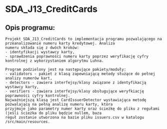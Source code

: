 # SDA_J13_CreditCards

## Opis programu:
    Projekt SDA_J13_CreditCards to implementacja programu pozwalającego na przeanalizowanie numeru karty kredytowej. Analiza
    numeru składa się z dwóch kroków:
    - identyfikacji wystawcy karty,
    - sprawdzenia poprawności numeru karty poprzez weryfikację cyfry kontrolnej z wykorzystaniem algorytmu Luhna.

    Program podzielony jest na następujące pakiety/moduły:
    - validators - pakiet z klasą zapewniającą metody służące do pełnej analizy numerów kart,
    - detectors - zawiera interfejsy/klasy związane z identyfikacją wystawcy karty,
    - verifiers - zawiera interfejsy/klasy obsługujące weryfkiację poprawności cyfry kontrolnej.
    Najważniejszą klasą jest CardIssuerDetector wystawiająca metodę pozwalającą na pełną analizę numeru karty, która
    przyjmuje jako parametry numer karty oraz ścieżkę do pliku z regułami (jeśli ścieżka do pliku będzie nullem, baza
    reguł zostanie utworzona na bazie pliku issuers.csv w katalogu /src/main/resources.

